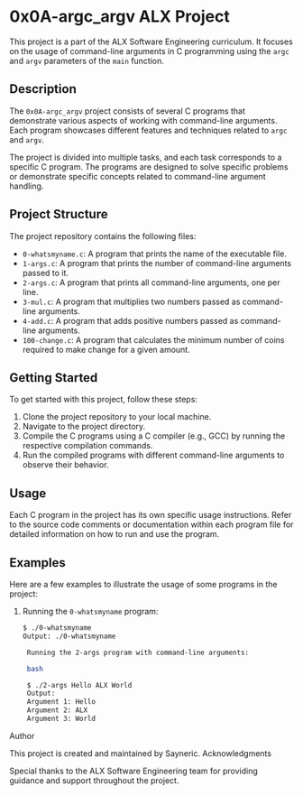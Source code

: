 # 0x0A-argc_argv ALX Project

This project is a part of the ALX Software Engineering curriculum. It focuses on the usage of command-line arguments in C programming using the `argc` and `argv` parameters of the `main` function.

## Description

The `0x0A-argc_argv` project consists of several C programs that demonstrate various aspects of working with command-line arguments. Each program showcases different features and techniques related to `argc` and `argv`.

The project is divided into multiple tasks, and each task corresponds to a specific C program. The programs are designed to solve specific problems or demonstrate specific concepts related to command-line argument handling.

## Project Structure

The project repository contains the following files:

- `0-whatsmyname.c`: A program that prints the name of the executable file.
- `1-args.c`: A program that prints the number of command-line arguments passed to it.
- `2-args.c`: A program that prints all command-line arguments, one per line.
- `3-mul.c`: A program that multiplies two numbers passed as command-line arguments.
- `4-add.c`: A program that adds positive numbers passed as command-line arguments.
- `100-change.c`: A program that calculates the minimum number of coins required to make change for a given amount.

## Getting Started

To get started with this project, follow these steps:

1. Clone the project repository to your local machine.
2. Navigate to the project directory.
3. Compile the C programs using a C compiler (e.g., GCC) by running the respective compilation commands.
4. Run the compiled programs with different command-line arguments to observe their behavior.

## Usage

Each C program in the project has its own specific usage instructions. Refer to the source code comments or documentation within each program file for detailed information on how to run and use the program.

## Examples

Here are a few examples to illustrate the usage of some programs in the project:

1. Running the `0-whatsmyname` program:

   ```bash
   $ ./0-whatsmyname
   Output: ./0-whatsmyname

    Running the 2-args program with command-line arguments:

    bash

    $ ./2-args Hello ALX World
    Output:
    Argument 1: Hello
    Argument 2: ALX
    Argument 3: World

Author

This project is created and maintained by Sayneric.
Acknowledgments

Special thanks to the ALX Software Engineering team for providing guidance and support throughout the project.
